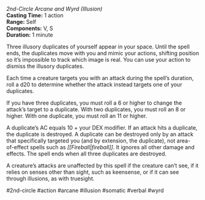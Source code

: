 *2nd-Circle Arcane and Wyrd (Illusion)*  
**Casting Time:** 1 action  
**Range:** Self  
**Components:** V, S  
**Duration:** 1 minute

Three illusory duplicates of yourself appear in your space. Until the spell ends, the duplicates move with you and mimic your actions, shifting position so it’s impossible to track which image is real. You can use your action to dismiss the illusory duplicates.

Each time a creature targets you with an attack during the spell’s duration, roll a d20 to determine whether the attack instead targets one of your duplicates.

If you have three duplicates, you must roll a 6 or higher to change the attack’s target to a duplicate. With two duplicates, you must roll an 8 or higher. With one duplicate, you must roll an 11 or higher.

A duplicate’s AC equals 10 + your DEX modifier. If an attack hits a duplicate, the duplicate is destroyed. A duplicate can be destroyed only by an attack that specifically targeted you (and by extension, the duplicate), not area- of-effect spells such as *[[Fireball|fireball]]*. It ignores all other damage and effects. The spell ends when all three duplicates are destroyed.

A creature’s attacks are unaffected by this spell if the creature can’t see, if it relies on senses other than sight, such as keensense, or if it can see through illusions, as with truesight.

#2nd-circle #action #arcane #illusion #somatic #verbal #wyrd
